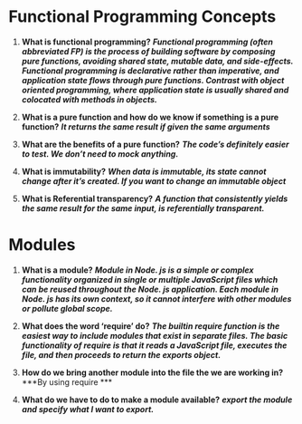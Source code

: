 # Functional Programming Concepts


1. **What is functional programming?**
***Functional programming (often abbreviated FP) is the process of building software by composing pure functions, avoiding shared state, mutable data, and side-effects. Functional programming is declarative rather than imperative, and application state flows through pure functions. Contrast with object oriented programming, where application state is usually shared and colocated with methods in objects.***

2. **What is a pure function and how do we know if something is a pure function?**
***It returns the same result if given the same arguments***

3. **What are the benefits of a pure function?**
***The code’s definitely easier to test. We don’t need to mock anything.***

4. **What is immutability?**
***When data is immutable, its state cannot change after it’s created. If you want to change an immutable object***

5. **What is Referential transparency?**
***A function that consistently yields the same result for the same input, is referentially transparent.***


# Modules

1. **What is a module?**
***Module in Node. js is a simple or complex functionality organized in single or multiple JavaScript files which can be reused throughout the Node. js application. Each module in Node. js has its own context, so it cannot interfere with other modules or pollute global scope.***

2. **What does the word ‘require’ do?**
***The builtin require function is the easiest way to include modules that exist in separate files. The basic functionality of require is that it reads a JavaScript file, executes the file, and then proceeds to return the exports object.***

3. **How do we bring another module into the file the we are working in?**
***By using require ***

4. **What do we have to do to make a module available?**
***export the module and specify what I want to export.***